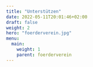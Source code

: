 ```yaml
---
title: "Unterstützen"
date: 2022-05-11T20:01:46+02:00
draft: false
weight: 2
hero: "foerderverein.jpg"
menu:
  main:
    weight: 1
    parent: foerderverein
---
```


